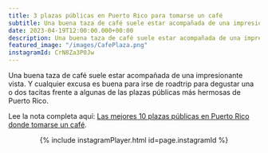 ```yaml
---
title: 3 plazas públicas en Puerto Rico para tomarse un café
subtitle: Una buena taza de café suele estar acompañada de una impresionante vista. Y cualquier excusa es buena para irse de roadtrip para degustar una o dos tacitas frente a algunas de las plazas públicas más hermosas de Puerto Rico. 
date: 2023-04-19T12:00:00.000+00:00
description: Una buena taza de café suele estar acompañada de una impresionante vista. Y cualquier excusa es buena para irse de roadtrip para degustar una o dos tacitas frente a algunas de las plazas públicas más hermosas de Puerto Rico. 
featured_image: "/images/CafePlaza.png"
instagramId: CrN8Za3P0Jw
---
```

<p>Una buena taza de café suele estar acompañada de una impresionante vista. Y cualquier excusa es buena para irse de roadtrip para degustar una o dos tacitas frente a algunas de las plazas públicas más hermosas de Puerto Rico. </p>

<p>Lee la nota completa aquí: <a href="https://www.plateapr.com/plazas-publicas-en-puerto-rico-donde-tomarse-un-cafe/">Las mejores 10 plazas públicas en Puerto Rico donde tomarse un café</a>.

<p><div align="center">{% include instagramPlayer.html id=page.instagramId %}</div></p>

